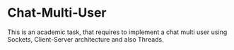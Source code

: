 # Chat-Multi-User
This is an academic task, that requires to implement a chat multi user using Sockets, Client-Server architecture and also Threads.
